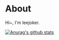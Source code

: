 # About

Hi~, I'm leejoker. 

[![Anurag's github stats](https://github-readme-stats.vercel.app/api?username=leejoker)](https://github.com/leejoker/github-readme-stats)

<!--
**leejoker/leejoker** is a ✨ _special_ ✨ repository because its `README.md` (this file) appears on your GitHub profile.

Here are some ideas to get you started:

- 🔭 I’m currently working on ...
- 🌱 I’m currently learning ...
- 👯 I’m looking to collaborate on ...
- 🤔 I’m looking for help with ...
- 💬 Ask me about ...
- 📫 How to reach me: ...
- 😄 Pronouns: ...
- ⚡ Fun fact: ...
-->
